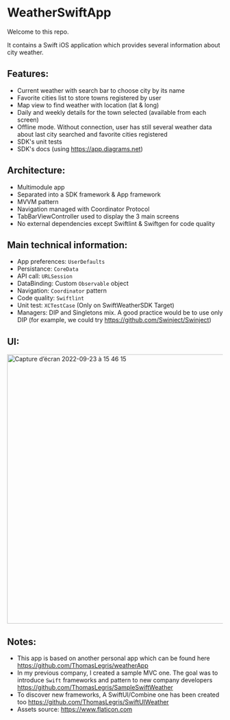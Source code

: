 # WeatherSwiftApp
Welcome to this repo. 

It contains a Swift iOS application which provides several information about city weather.

## Features:
- Current weather with search bar to choose city by its name
- Favorite cities list to store towns registered by user
- Map view to find weather with location (lat & long) 
- Daily and weekly details for the town selected (available from each screen)
- Offline mode. Without connection, user has still several weather data about last city searched and favorite cities registered
- SDK's unit tests
- SDK's docs (using https://app.diagrams.net)

## Architecture:
- Multimodule app
- Separated into a SDK framework & App framework
- MVVM pattern
- Navigation managed with Coordinator Protocol
- TabBarViewController used to display the 3 main screens
- No external dependencies except Swiftlint & Swiftgen for code quality

## Main technical information:
- App preferences: `UserDefaults`
- Persistance: `CoreData`
- API call: `URLSession`
- DataBinding: Custom `Observable` object
- Navigation: `Coordinator` pattern
- Code quality: `Swiftlint`
- Unit test: `XCTestCase` (Only on SwiftWeatherSDK Target)
- Managers: DIP and Singletons mix. A good practice would be to use only DIP (for example, we could try https://github.com/Swinject/Swinject)


## UI:
<img width="627" alt="Capture d’écran 2022-09-23 à 15 46 15" src="https://user-images.githubusercontent.com/34026747/192211666-4365725c-86fb-4d07-a73f-1337462b51d6.png">

## Notes:
- This app is based on another personal app which can be found here https://github.com/ThomasLegris/weatherApp 
- In my previous company, I created a sample MVC one. The goal was to introduce `Swift` frameworks and pattern to new company developers 
https://github.com/ThomasLegris/SampleSwiftWeather
- To discover new frameworks, A SwiftUI/Combine one has been created too https://github.com/ThomasLegris/SwiftUIWeather
- Assets source: https://www.flaticon.com
